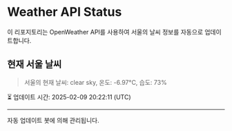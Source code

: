 
# Weather API Status

이 리포지토리는 OpenWeather API를 사용하여 서울의 날씨 정보를 자동으로 업데이트합니다.

## 현재 서울 날씨
> 서울의 현재 날씨: clear sky, 온도: -6.97°C, 습도: 73%

⏳ 업데이트 시간: 2025-02-09 20:22:11 (UTC)

---
자동 업데이트 봇에 의해 관리됩니다.
